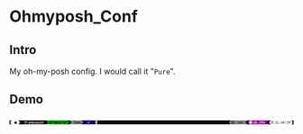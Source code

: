 # Ohmyposh_Conf
## Intro
My oh-my-posh config. I would call it "`Pure`". 
## Demo
![Demo.png](/md_assets/img/Demo.png "Demo")
